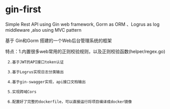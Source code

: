 # gin-first
Simple Rest API using Gin web framework, Gorm as ORM 、Logrus as log middleware ,also using MVC pattern 

基于 Gin和Gorm 搭建的一个Web后台管理系统的框架 



特点：1.内置很多web常用的正则校验规则，以及正则校验函数(helper/regex.go)

     2.基于JWT的API接口token认证

     3.基于Logrus实现日志分类输出

     4.基于gin-swagger实现，api接口文档输出

     5.实现跨域Cors

     6.配置好了完整的dockerfile，可以直接运行将项目编译成docker镜像

